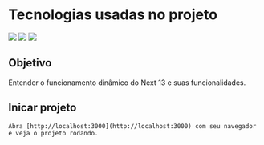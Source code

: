 <h1>Tecnologias usadas no projeto</h1>

<img src="https://img.shields.io/badge/Next_Auth-blue?logo=NextAuth&logoColor=f5f5f5">
<img src="https://img.shields.io/badge/Next_13-blue?logo=Next_13&logoColor=f5f5f5">
<img src="https://img.shields.io/badge/Typescript-blue?logo=Typescript&logoColor=f5f5f5">
<br>

<h2>Objetivo</h2>
<p>Entender o funcionamento dinâmico do Next 13 e suas funcionalidades.</p>

## Inicar projeto

```
Abra [http://localhost:3000](http://localhost:3000) com seu navegador e veja o projeto rodando.